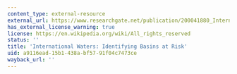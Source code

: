 ```yaml
---
content_type: external-resource
external_url: https://www.researchgate.net/publication/200041880_International_Waters_Identifying_Basins_at_Risk
has_external_license_warning: true
license: https://en.wikipedia.org/wiki/All_rights_reserved
status: ''
title: 'International Waters: Identifying Basins at Risk'
uid: a9116ead-15b1-438a-bf57-91f04c7473ce
wayback_url: ''
---
```

